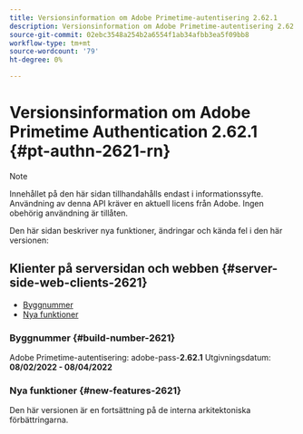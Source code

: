 ```yaml
---
title: Versionsinformation om Adobe Primetime-autentisering 2.62.1
description: Versionsinformation om Adobe Primetime-autentisering 2.62.1
source-git-commit: 02ebc3548a254b2a6554f1ab34afbb3ea5f09bb8
workflow-type: tm+mt
source-wordcount: '79'
ht-degree: 0%

---
```


# Versionsinformation om Adobe Primetime Authentication 2.62.1 {#pt-authn-2621-rn}

>[!NOTE]
>
>Innehållet på den här sidan tillhandahålls endast i informationssyfte. Användning av denna API kräver en aktuell licens från Adobe. Ingen obehörig användning är tillåten.

Den här sidan beskriver nya funktioner, ändringar och kända fel i den här versionen:

## Klienter på serversidan och webben {#server-side-web-clients-2621}

* [Byggnummer](#build-number-2621)
* [Nya funktioner](#new-features-2621)

### Byggnummer {#build-number-2621}

Adobe Primetime-autentisering: adobe-pass-**2.62.1**
Utgivningsdatum: **08/02/2022 - 08/04/2022**

### Nya funktioner {#new-features-2621}

Den här versionen är en fortsättning på de interna arkitektoniska förbättringarna.
